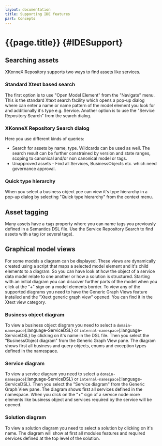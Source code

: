 ```yaml
---
layout: documentation
title: Supporting IDE features
part: Concepts
---
```

# {{page.title}} {#IDESupport}

## Searching assets

XKonneX Repository supports two ways to find assets like services.

### Standard Xtext based search

The first option is to use "Open Model Element" from the "Navigate" menu. This is the standard
Xtext search facility which opens a pop-up dialog where can enter a name or name pattern
of the model element you look for and additionally it's type e.g. Service.
Another option is to use the "Service Repository Search" from the search dialog.

### XKonneX Repository Search dialog

Here you use different kinds of queries:

* Search for assets by name, type. Wildcards can be used as well. The search result can be further constrained by version and state ranges, scoping to canonical and/or non canonical model or tags.
* Unapproved assets - Find all Services, BusinessObjects etc. which need governance approval.


### Quick type hierarchy

When you select a business object yoe can view it's type hierarchy in a pop-up dialog by selecting "Quick type hierarchy" from the context menu.


## Asset tagging

Many assets have a <code>tags</code> property where you can name tags you previously defined in a Semantics DSL file. Use the Service Repository Search to find assets with a tag (or several tags).

## Graphical model views

For some models a diagram can be displayed. These views are dynamically created using a script that maps a selected model element and it's child elements to a diagram. So you can have look at how the object of a service data model relate to one another or how a solution is structured. Starting with an initial diagram you can discover further parts of the model when you click at the "+" sign on a model elements border.
To view any of the supported diagrams you need to have the Generic Graph Views feature installed and the "Xtext generic graph view" opened. You can find it in the Xtext view category.

### Business object diagram

To view a business object diagram you need to select a `domain-namespace`{:language-ServiceDSL} or `internal-namespace`{:language-ServiceDSL} by clicking on it's name in the DSL file. Then you select the "BusinessObject diagram" from the Generic Graph View pane. The diagram shows first all business and query objects, enums and exception types defined in the namespace.

### Service diagram

To view a service diagram you need to select a `domain-namespace`{:language-ServiceDSL} or `internal-namespace`{:language-ServiceDSL}. Then you select the "Service diagram" from the Generic Graph View pane. The diagram shows first all services defined in the namespace. When you click on the "+" sign of a service node more elements like business object and services required by the service will be opened.


### Solution diagram

To view a solution diagram you need to select a solution by clicking on it's name. The diagram will show at first all modules features and required services defined at the top level of the solution.
